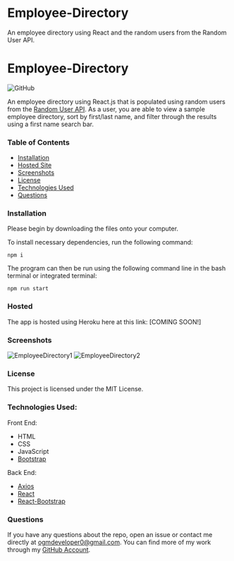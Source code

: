 # Employee-Directory
An employee directory using React and the random users from the Random User API.

# Employee-Directory
![GitHub](https://img.shields.io/github/license/ogmedina/employee-directory)

An employee directory using React.js that is populated using random users from the [Random User API](https://randomuser.me/). As a user, you are able to view a sample employee directory, sort by first/last name, and filter through the results using a first name search bar.

### Table of Contents

* [Installation](#installation)
* [Hosted Site](#hosted)
* [Screenshots](#screenshots)
* [License](#license)
* [Technologies Used](#technologies%20used)
* [Questions](#questions)

### Installation
Please begin by downloading the files onto your computer.

To install necessary dependencies, run the following command:
```
npm i
```
The program can then be run using the following command line in the bash terminal or integrated terminal:
```
npm run start
```
### Hosted
The app is hosted using Heroku here at this link: [COMING SOON!]

### Screenshots 
![EmployeeDirectory1]()
![EmployeeDirectory2]()

### License
This project is licensed under the MIT License. 

### Technologies Used:
Front End: 
* HTML
* CSS
* JavaScript
* [Bootstrap](https://getbootstrap.com/)

Back End:
* [Axios](https://www.npmjs.com/package/axios)
* [React](https://reactjs.org/)
* [React-Bootstrap](https://react-bootstrap.github.io/)

### Questions
If you have any questions about the repo, open an issue or contact me directly at ogmdeveloper0@gmail.com. You can find more of my work through my [GitHub Account](https://github.com/ogmedina/).
